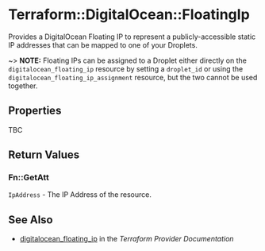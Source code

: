 # Terraform::DigitalOcean::FloatingIp

Provides a DigitalOcean Floating IP to represent a publicly-accessible static IP addresses that can be mapped to one of your Droplets.

~> **NOTE:** Floating IPs can be assigned to a Droplet either directly on the `digitalocean_floating_ip` resource by setting a `droplet_id` or using the `digitalocean_floating_ip_assignment` resource, but the two cannot be used together.

## Properties

TBC

## Return Values

### Fn::GetAtt

`IpAddress` - The IP Address of the resource.

## See Also

* [digitalocean_floating_ip](https://www.terraform.io/docs/providers/digitalocean/r/floating_ip.html) in the _Terraform Provider Documentation_